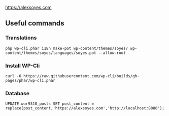 https://alexsoyes.com


## Useful commands

### Translations

```shell
php wp-cli.phar i18n make-pot wp-content/themes/soyes/ wp-content/themes/soyes/languages/soyes.pot --allow-root
```

### Install WP-Cli

```shell
curl -O https://raw.githubusercontent.com/wp-cli/builds/gh-pages/phar/wp-cli.phar
```

### Database

```mysql
UPDATE wor9318_posts SET post_content = replace(post_content,'https://alexsoyes.com','http://localhost:8080');
```